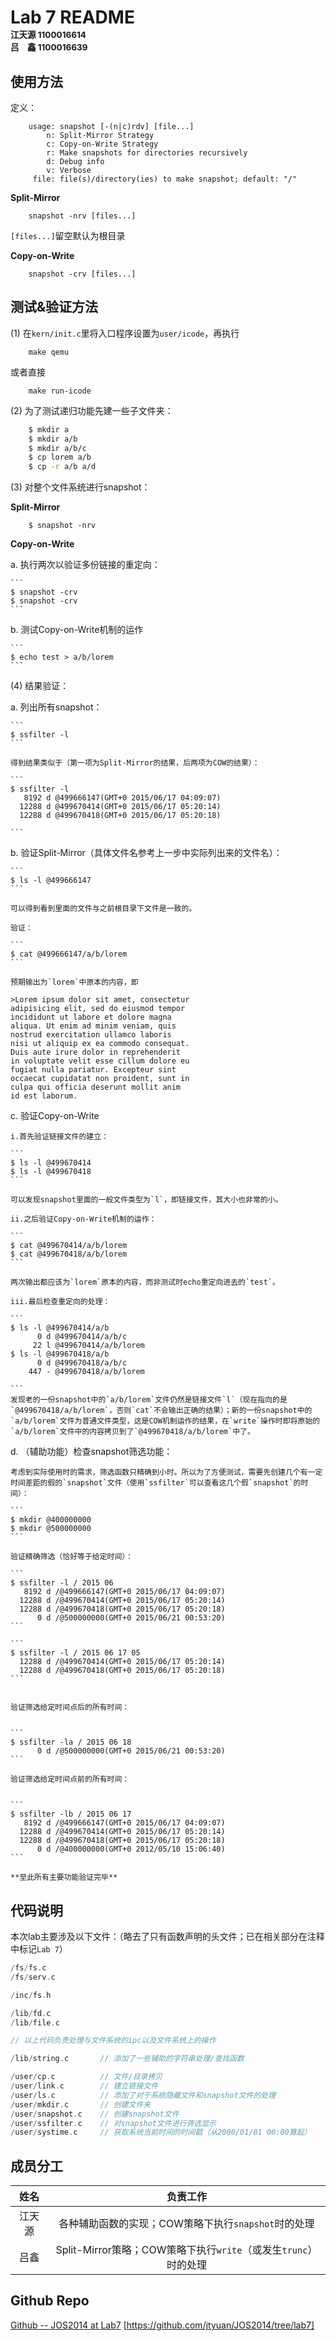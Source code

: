 # Lab 7 README <br/><small><small><small><small>江天源 1100016614<br/> 吕　鑫 1100016639</small></small></small></small>

## 使用方法

定义：

```
    usage: snapshot [-(n|c)rdv] [file...]
        n: Split-Mirror Strategy
        c: Copy-on-Write Strategy
        r: Make snapshots for directories recursively
        d: Debug info
        v: Verbose
     file: file(s)/directory(ies) to make snapshot; default: "/"
```


**Split-Mirror**

```
    snapshot -nrv [files...]
```

`[files...]`留空默认为根目录

**Copy-on-Write**

```
    snapshot -crv [files...]
```

## 测试&验证方法

(1) 在`kern/init.c`里将入口程序设置为`user/icode`，再执行

```
    make qemu
```

或者直接

```
    make run-icode
```

(2) 为了测试递归功能先建一些子文件夹：

```sh
    $ mkdir a
    $ mkdir a/b
    $ mkdir a/b/c
    $ cp lorem a/b
    $ cp -r a/b a/d
```

(3) 对整个文件系统进行snapshot：

**Split-Mirror**

```
    $ snapshot -nrv
```

**Copy-on-Write**

a. 执行两次以验证多份链接的重定向：

	```
    $ snapshot -crv
    $ snapshot -crv
	```

b. 测试Copy-on-Write机制的运作

	```
	$ echo test > a/b/lorem
	```

(4) 结果验证：

a. 列出所有snapshot：

	```
	$ ssfilter -l
	```

	得到结果类似于（第一项为Split-Mirror的结果，后两项为COW的结果）：

	```
	$ ssfilter -l
       8192 d @499666147(GMT+0 2015/06/17 04:09:07)
      12288 d @499670414(GMT+0 2015/06/17 05:20:14)
      12288 d @499670418(GMT+0 2015/06/17 05:20:18)

	```

b. 验证Split-Mirror（具体文件名参考上一步中实际列出来的文件名）：

	```
	$ ls -l @499666147
	```

	可以得到看到里面的文件与之前根目录下文件是一致的。

	验证：

	```
	$ cat @499666147/a/b/lorem
	```

	预期输出为`lorem`中原本的内容，即

	>Lorem ipsum dolor sit amet, consectetur
	adipisicing elit, sed do eiusmod tempor
	incididunt ut labore et dolore magna
	aliqua. Ut enim ad minim veniam, quis
	nostrud exercitation ullamco laboris
	nisi ut aliquip ex ea commodo consequat.
	Duis aute irure dolor in reprehenderit
	in voluptate velit esse cillum dolore eu
	fugiat nulla pariatur. Excepteur sint
	occaecat cupidatat non proident, sunt in
	culpa qui officia deserunt mollit anim
	id est laborum.

c. 验证Copy-on-Write
	
	i.首先验证链接文件的建立：

	```
	$ ls -l @499670414
	$ ls -l @499670418
	```
	
	可以发现snapshot里面的一般文件类型为`l`，即链接文件，其大小也非常的小。

	ii.之后验证Copy-on-Write机制的运作：

	```
	$ cat @499670414/a/b/lorem
	$ cat @499670418/a/b/lorem
	```

	两次输出都应该为`lorem`原本的内容，而非测试时echo重定向进去的`test`。

	iii.最后检查重定向的处理：

	```
	$ ls -l @499670414/a/b
          0 d @499670414/a/b/c
         22 l @499670414/a/b/lorem
	$ ls -l @499670418/a/b
          0 d @499670418/a/b/c
        447 - @499670418/a/b/lorem

	```
	发现老的一份snapshot中的`a/b/lorem`文件仍然是链接文件`l`（现在指向的是`@499670418/a/b/lorem`，否则`cat`不会输出正确的结果）；新的一份snapshot中的`a/b/lorem`文件为普通文件类型，这是COW机制运作的结果，在`write`操作时即将原始的`a/b/lorem`文件中的内容拷贝到了`@499670418/a/b/lorem`中了。

d. （辅助功能）检查snapshot筛选功能：

	考虑到实际使用时的需求，筛选函数只精确到小时。所以为了方便测试，需要先创建几个有一定时间差距的假的`snapshot`文件（使用`ssfilter`可以查看这几个假`snapshot`的时间）：

	```
	$ mkdir @400000000
	$ mkdir @500000000
	```

	验证精确筛选（恰好等于给定时间）：

	```
	$ ssfilter -l / 2015 06
       8192 d /@499666147(GMT+0 2015/06/17 04:09:07)
      12288 d /@499670414(GMT+0 2015/06/17 05:20:14)
      12288 d /@499670418(GMT+0 2015/06/17 05:20:18)
          0 d /@500000000(GMT+0 2015/06/21 00:53:20)
	```

	```
	$ ssfilter -l / 2015 06 17 05
      12288 d /@499670414(GMT+0 2015/06/17 05:20:14)
      12288 d /@499670418(GMT+0 2015/06/17 05:20:18)
	```


    验证筛选给定时间点后的所有时间：


	```
	$ ssfilter -la / 2015 06 18
          0 d /@500000000(GMT+0 2015/06/21 00:53:20)
	```

	验证筛选给定时间点前的所有时间：


	```
	$ ssfilter -lb / 2015 06 17
       8192 d /@499666147(GMT+0 2015/06/17 04:09:07)
      12288 d /@499670414(GMT+0 2015/06/17 05:20:14)
      12288 d /@499670418(GMT+0 2015/06/17 05:20:18)
          0 d /@400000000(GMT+0 2012/05/10 15:06:40)
	```

	**至此所有主要功能验证完毕**

## 代码说明

本次lab主要涉及以下文件：（略去了只有函数声明的头文件；已在相关部分在注释中标记`Lab 7`）

```c
/fs/fs.c
/fs/serv.c

/inc/fs.h

/lib/fd.c
/lib/file.c

// 以上代码负责处理与文件系统的ipc以及文件系统上的操作

/lib/string.c       // 添加了一些辅助的字符串处理/查找函数

/user/cp.c          // 文件/目录拷贝
/user/link.c        // 建立链接文件
/user/ls.c          // 添加了对于系统隐藏文件和snapshot文件的处理
/user/mkdir.c       // 创建文件夹
/user/snapshot.c    // 创建snapshot文件
/user/ssfilter.c    // 对snapshot文件进行筛选显示
/user/systime.c     // 获取系统当前时间的时间戳（从2000/01/01 00:00算起）
```

## 成员分工

|姓名|负责工作|
|:-:|:-----:|
|江天源|各种辅助函数的实现；COW策略下执行`snapshot`时的处理|
|吕鑫|Split-Mirror策略；COW策略下执行`write`（或发生`trunc`）时的处理|

## Github Repo

[Github -- JOS2014 at Lab7](https://github.com/jtyuan/JOS2014/tree/lab7) [https://github.com/jtyuan/JOS2014/tree/lab7]